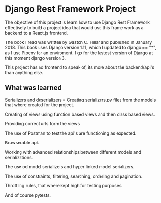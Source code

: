 # Django Rest Framework Project

The objective of this project is learn how to use Django Rest Framework effectively to build a project
idea that would use this frame work as a backend to a React.js frontend.

The book I read was written by Gaston C. Hillar and published in January 2018.
This book uses Django version 1.11, which I updated to django == "*", as I use Pipenv for an enviroment.
I go for the lastest version of Django at this moment django version 3.

This project has no frontend to speak of, its more about the backend/api's than anything else.

## What was learned

Serializers and deserializers = Creating serializers.py files from the models that where created for the project.

Creating of views using function based views and then class based views.

Providing correct urls form the views.

The use of Postman to test the api's are functioning as expected.

Browserable api.

Working with advanced relationships between different models and serializations.

The use od model serializers and hyper linked model serializers.

The use of constraints, filtering, searching, ordering and pagination.

Throttling rules, that where kept high for testing purposes.

And of course pytests.

